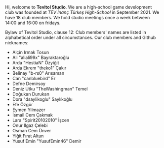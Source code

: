 Hi, welcome to **Tevitol Studio**. We are a high-school game development club was founded at *TEV İnanç Türkeş High-School* in September 2021. We have 18 club members. We hold studio meetings once a week between 14:00 and 16:00 on fridays.

Bylaw of Tevitol Studio, clause 12: Club members' names are listed in alphabetical order under all circumstances.
Our club members and Github nicknames:

- Alçin Irmak	Tosun
- Ali "aliali99x" Bayraktaroğlu
- Arda "HestiaN" Özyiğit
- Arda Ekrem "theko1"	Çakır
- Belinay	"b-rs0" Arısaman 
- Can "canbluebird" Er
- Defne Demirsoy
- Deniz Utku "TheWashingman" Temel
- Doğukan Durukan 
- Dora "dsaylikoglu" Saylıkoğlu
- Efe	Özgür
- Eymen Yılmazer
- İsmail Cem Çakmak
- Lara "Spirit20102010" İşcen
- Onur Ilgaz Çelebi
- Osman Cem	Ünver
- Yiğit Fırat Altun
- Yusuf Emin "YusufEmin46" Demir

